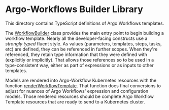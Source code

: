 #  Argo-Workflows Builder Library

This directory contains TypeScript definitions of Argo Workflows templates.

The [WorkflowBuilder](./models/workflowBuilder.ts) class provides the main 
entry point to begin building a workflow template.  Nearly all the 
developer-facing constructs use a _strongly typed_ fluent style.  As values
(parameters, templates, steps, tasks, etc) are defined, they can be referenced
in further scopes.  When they're referenced, they retain type information 
that they were defined with (explicitly or implicitly).  That allows those 
references so to be used in a type-consistent way, either as part of 
expressions or as inputs to other templates.

Models are rendered into Argo-Workflow Kubernetes resources with the function
[renderWorkflowTemplate](./renderers/argoResourceRenderer.ts).  That function
does final conversions to adjust for nuances of Argo Workflows' expression and
configuration models.  Those rendered resources should be complete 
Argo Workflow Template resources that are ready to send to a Kubernetes cluster. 
